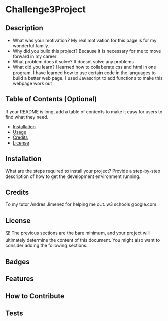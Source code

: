 # Challenge3Project

## Description

- What was your motivation? My real motivation for this page is for my wonderful family.
- Why did you build this project? Because it is necessary for me to move forward in my career
- What problem does it solve? It doesnt solve any problems
- What did you learn? I learned how to collaberate css and html in one program. I have learned how to use certain code in the languages to build a better web page. I used Javascript to add functions to make this webpage work out


## Table of Contents (Optional)

If your README is long, add a table of contents to make it easy for users to find what they need.

- [Installation](#installation)
- [Usage](#usage)
- [Credits](#credits)
- [License](#license)

## Installation

What are the steps required to install your project? Provide a step-by-step description of how to get the development environment running.



## Credits

To my tutor Andres Jimenez for helping me out.
w3 schools
google.com

## License


🏆 The previous sections are the bare minimum, and your project will ultimately determine the content of this document. You might also want to consider adding the following sections.

## Badges

## Features

## How to Contribute

## Tests